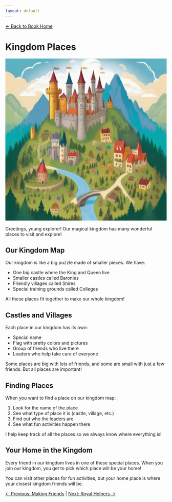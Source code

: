 ```yaml
---
layout: default
---
```

[← Back to Book Home](index.md)

# Kingdom Places

![A map with colorful castles, villages, and forests](assets/images/colorful_map.png)

Greetings, young explorer! Our magical kingdom has many wonderful places to visit and explore!

## Our Kingdom Map

Our kingdom is like a big puzzle made of smaller pieces. We have:

* One big castle where the King and Queen live
* Smaller castles called Baronies
* Friendly villages called Shires
* Special training grounds called Colleges

All these places fit together to make our whole kingdom!

## Castles and Villages

Each place in our kingdom has its own:

* Special name
* Flag with pretty colors and pictures
* Group of friends who live there
* Leaders who help take care of everyone

Some places are big with lots of friends, and some are small with just a few friends. But all places are important!

## Finding Places

When you want to find a place on our kingdom map:

1. Look for the name of the place
2. See what type of place it is (castle, village, etc.)
3. Find out who the leaders are
4. See what fun activities happen there

I help keep track of all the places so we always know where everything is!

## Your Home in the Kingdom

Every friend in our kingdom lives in one of these special places. When you join our kingdom, you get to pick which place will be your home!

You can visit other places for fun activities, but your home place is where your closest kingdom friends will be.

[← Previous: Making Friends](2-making-friends.md) | [Next: Royal Helpers →](4-royal-helpers.md)